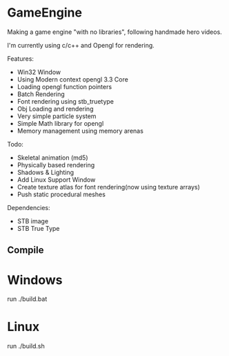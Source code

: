 # GameEngine

Making a game engine "with no libraries", following handmade hero videos.

I'm currently using c/c++ and Opengl for rendering.

Features:
  - Win32 Window
  - Using Modern context opengl 3.3 Core
  - Loading opengl function pointers
  - Batch Rendering
  - Font rendering using stb_truetype
  - Obj Loading and rendering
  - Very simple particle system
  - Simple Math library for opengl
  - Memory management using memory arenas

Todo:
  - Skeletal animation (md5)
  - Physically based rendering
  - Shadows & Lighting
  - Add Linux Support Window
  - Create texture atlas for font rendering(now using texture arrays)
  - Push static procedural meshes


Dependencies:
  - STB image
  - STB True Type
  
## Compile
# Windows
run ./build.bat
# Linux
run ./build.sh
